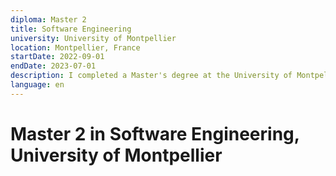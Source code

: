 ```yaml
---
diploma: Master 2
title: Software Engineering
university: University of Montpellier
location: Montpellier, France
startDate: 2022-09-01
endDate: 2023-07-01
description: I completed a Master's degree at the University of Montpellier, specializing in software engineering to expand my theoretical knowledge and practical expertise in the field.
language: en
---
```


# Master 2  in Software Engineering, University of Montpellier